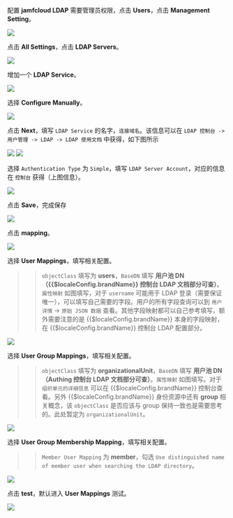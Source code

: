 <IntegrationDetailCard :title="`在 Jamf 中配置 LDAP`">

配置 **jamfcloud LDAP** 需要管理员权限，点击 **Users**，点击 **Management Setting**。

<img src="../../images/integration/ldap-jamf/1-1.png" class="md-img-padding" />

点击 **All Settings**，点击 **LDAP Servers**。

<img src="../../images/integration/ldap-jamf/1-2.png" class="md-img-padding" />

增加一个 **LDAP Service**。

<img src="../../images/integration/ldap-jamf/1-3.png" class="md-img-padding" />

选择 **Configure Manually**。

<img src="../../images/integration/ldap-jamf/1-4.png" class="md-img-padding" />

点击 **Next**，填写 `LDAP Service` 的名字，`连接域名`。该信息可以在 `LDAP 控制台 -> 用户管理 -> LDAP -> LDAP 使用文档` 中获得，如下图所示

<img src="../../images/integration/ldap-metabase/1-5.png" class="md-img-padding" />

<img src="../../images/integration/ldap-jamf/1-5.png" class="md-img-padding" />

选择 `Authentication Type` 为 `Simple`，填写 `LDAP Server Account`，对应的信息在 `控制台` 获得（上图信息）。

<img src="../../images/integration/ldap-jamf/1-6.png" class="md-img-padding" />

点击 **Save**，完成保存

<img src="../../images/integration/ldap-jamf/1-7.png" class="md-img-padding" />

点击 **mapping**。

<img src="../../images/integration/ldap-jamf/1-8.png" class="md-img-padding" />

选择 **User Mappings**，填写相关配置。

>> `objectClass` 填写为 **users**，`BaseDN` 填写 **用户池 DN（{{$localeConfig.brandName}} 控制台 LDAP 文档部分可查）**。`属性映射` 如图填写，对于 `username` 可能用于 LDAP 登录（需要保证唯一），可以填写自己需要的字段。用户的所有字段查询可以到 `用户详情` -> `原始 JSON 数据` 查看。其他字段映射都可以自己参考填写，额外需要注意的是 {{$localeConfig.brandName}} 本身的字段映射，在 {{$localeConfig.brandName}} 控制台 LDAP 配置部分。

<img src="../../images/integration/ldap-jamf/1-9.png" class="md-img-padding" />

选择 **User Group Mappings**，填写相关配置。

>> `objectClass` 填写为 **organizationalUnit**，`BaseDN` 填写 **用户池 DN（Authing 控制台 LDAP 文档部分可查）**。`属性映射` 如图填写。对于 `组织单元的详细信息` 可以在 {{$localeConfig.brandName}} 控制台查看。另外 {{$localeConfig.brandName}} 身份资源中还有 **group** 相关概念，该 `objectClass` 是否应该与 group 保持一致也是需要思考的。此处暂定为 `organizationalUnit`。

<img src="../../images/integration/ldap-jamf/1-10.png" class="md-img-padding" />

选择 **User Group Membership Mapping**，填写相关配置。

>> `Member User Mapping` 为 **member**，勾选 `Use distinguished name of member user when searching the LDAP directory`。

<img src="../../images/integration/ldap-jamf/1-12.png" class="md-img-padding" />

点击 **test**，默认进入 **User Mappings** 测试。

<img src="../../images/integration/ldap-jamf/1-11.png" class="md-img-padding" />

</IntegrationDetailCard>
